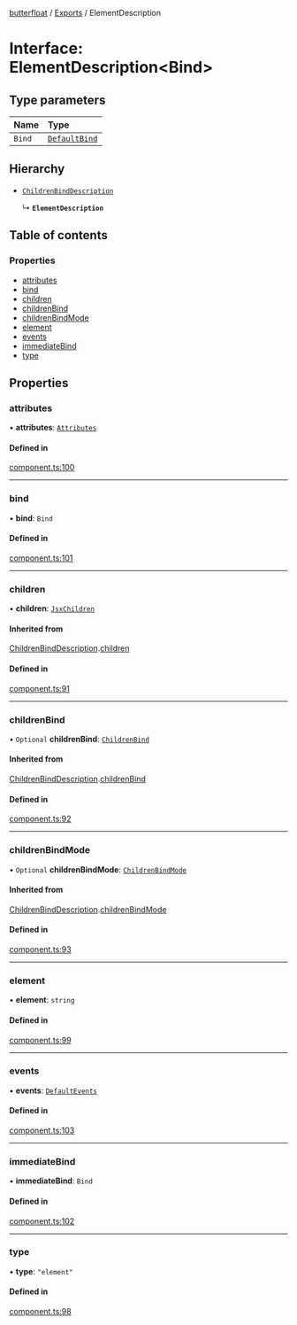 [butterfloat](../README.md) / [Exports](../modules.md) / ElementDescription

# Interface: ElementDescription\<Bind\>

## Type parameters

| Name | Type |
| :------ | :------ |
| `Bind` | [`DefaultBind`](../modules.md#defaultbind) |

## Hierarchy

- [`ChildrenBindDescription`](ChildrenBindDescription.md)

  ↳ **`ElementDescription`**

## Table of contents

### Properties

- [attributes](ElementDescription.md#attributes)
- [bind](ElementDescription.md#bind)
- [children](ElementDescription.md#children)
- [childrenBind](ElementDescription.md#childrenbind)
- [childrenBindMode](ElementDescription.md#childrenbindmode)
- [element](ElementDescription.md#element)
- [events](ElementDescription.md#events)
- [immediateBind](ElementDescription.md#immediatebind)
- [type](ElementDescription.md#type)

## Properties

### attributes

• **attributes**: [`Attributes`](../modules.md#attributes)

#### Defined in

[component.ts:100](https://github.com/WorldMaker/butterfloat/blob/290ead7/component.ts#L100)

___

### bind

• **bind**: `Bind`

#### Defined in

[component.ts:101](https://github.com/WorldMaker/butterfloat/blob/290ead7/component.ts#L101)

___

### children

• **children**: [`JsxChildren`](../modules.md#jsxchildren)

#### Inherited from

[ChildrenBindDescription](ChildrenBindDescription.md).[children](ChildrenBindDescription.md#children)

#### Defined in

[component.ts:91](https://github.com/WorldMaker/butterfloat/blob/290ead7/component.ts#L91)

___

### childrenBind

• `Optional` **childrenBind**: [`ChildrenBind`](../modules.md#childrenbind)

#### Inherited from

[ChildrenBindDescription](ChildrenBindDescription.md).[childrenBind](ChildrenBindDescription.md#childrenbind)

#### Defined in

[component.ts:92](https://github.com/WorldMaker/butterfloat/blob/290ead7/component.ts#L92)

___

### childrenBindMode

• `Optional` **childrenBindMode**: [`ChildrenBindMode`](../modules.md#childrenbindmode)

#### Inherited from

[ChildrenBindDescription](ChildrenBindDescription.md).[childrenBindMode](ChildrenBindDescription.md#childrenbindmode)

#### Defined in

[component.ts:93](https://github.com/WorldMaker/butterfloat/blob/290ead7/component.ts#L93)

___

### element

• **element**: `string`

#### Defined in

[component.ts:99](https://github.com/WorldMaker/butterfloat/blob/290ead7/component.ts#L99)

___

### events

• **events**: [`DefaultEvents`](../modules.md#defaultevents)

#### Defined in

[component.ts:103](https://github.com/WorldMaker/butterfloat/blob/290ead7/component.ts#L103)

___

### immediateBind

• **immediateBind**: `Bind`

#### Defined in

[component.ts:102](https://github.com/WorldMaker/butterfloat/blob/290ead7/component.ts#L102)

___

### type

• **type**: ``"element"``

#### Defined in

[component.ts:98](https://github.com/WorldMaker/butterfloat/blob/290ead7/component.ts#L98)
